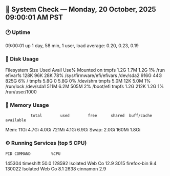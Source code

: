 ## 🧩 System Check — Monday, 20 October, 2025 09:00:01 AM PST
### 🕐 Uptime
 09:00:01 up 1 day, 58 min,  1 user,  load average: 0.20, 0.23, 0.19
### 💾 Disk Usage
Filesystem      Size  Used Avail Use% Mounted on
tmpfs           1.2G  1.7M  1.2G   1% /run
efivarfs        128K   96K   28K  78% /sys/firmware/efi/efivars
/dev/sda2       916G   44G  825G   6% /
tmpfs           5.8G     0  5.8G   0% /dev/shm
tmpfs           5.0M   12K  5.0M   1% /run/lock
/dev/sda1       511M  6.2M  505M   2% /boot/efi
tmpfs           1.2G  212K  1.2G   1% /run/user/1000
### 🧠 Memory Usage
               total        used        free      shared  buff/cache   available
Mem:            11Gi       4.7Gi       4.0Gi       721Mi       4.1Gi       6.9Gi
Swap:          2.0Gi       160Mi       1.8Gi
### ⚙️ Running Services (top 5 CPU)
    PID COMMAND         %CPU
 145304 timeshift       50.0
 128592 Isolated Web Co 12.9
   3015 firefox-bin      9.4
 130022 Isolated Web Co  8.1
   2638 cinnamon         2.9
